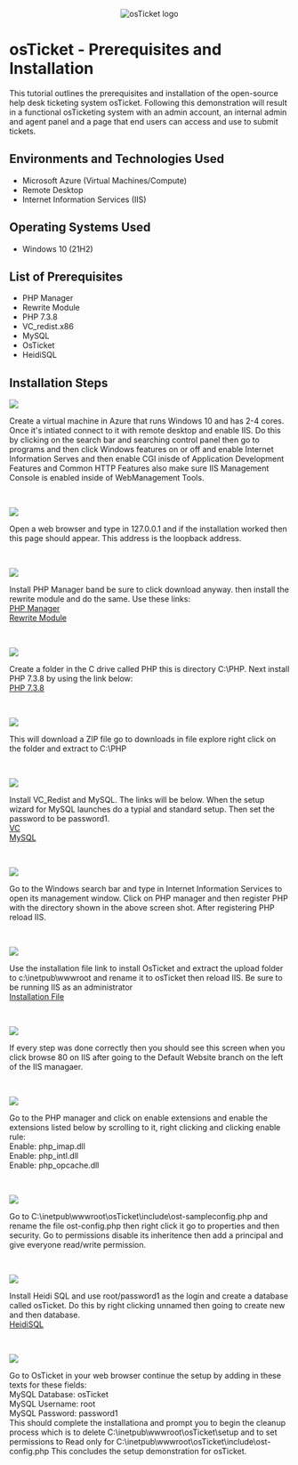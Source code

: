<p align="center">
<img src="https://i.imgur.com/Clzj7Xs.png" alt="osTicket logo"/>
</p>

<h1>osTicket - Prerequisites and Installation</h1>
This tutorial outlines the prerequisites and installation of the open-source help desk ticketing system osTicket. Following this demonstration will result in a functional osTicketing system with an admin account, an internal admin and agent panel and a page that end users can access and use to submit tickets.<br />


<h2>Environments and Technologies Used</h2>

- Microsoft Azure (Virtual Machines/Compute)
- Remote Desktop
- Internet Information Services (IIS)

<h2>Operating Systems Used </h2>

- Windows 10</b> (21H2)

<h2>List of Prerequisites</h2>

- PHP Manager
- Rewrite Module
- PHP 7.3.8
- VC_redist.x86
- MySQL
- OsTicket
- HeidiSQL

<h2>Installation Steps</h2>

<p>
<img src="https://i.imgur.com/rwsDH3w.png"/>
</p>
<p>
Create a virtual machine in Azure that runs Windows 10 and has 2-4 cores. Once it's intiated connect to it with remote desktop and enable IIS. Do this by clicking on the search bar and searching control panel then go to programs and then click Windows features on or off and enable Internet Information Serves and then enable CGI inisde of Application Development Features and Common HTTP Features also make sure IIS Management Console is enabled inside of WebManagement Tools.
  
</p>
<br />

<p>
<img src="https://i.imgur.com/8h1Wvvb.png"/>
</p>
<p>
Open a web browser and type in 127.0.0.1 and if the installation worked then this page should appear. This address is the loopback address.
</p>
<br />

<p>
<img src="https://i.imgur.com/SYRLT8t.png"/>
</p>
<p>
Install PHP Manager band be sure to click download anyway. then install the rewrite module and do the same. Use these links: <br />
   <a href= "https://drive.google.com/file/d/1RHsNd4eWIOwaNpj3JW4vzzmzNUH86wY_/view?usp=share_link"> PHP Manager </a>
  <br />
  <a href= "https://drive.google.com/file/d/1tIK9GZBKj1JyUP87eewxgdNqn9pZmVmY/view?usp=share_link"> Rewrite Module </a>
</p>
<br />

<p>
<img src="https://i.imgur.com/7xgSxDS.png"/>
</p>
<p>
Create a folder in the C drive called PHP this is directory C:\PHP. Next install PHP 7.3.8 by using the link below: <br />
  <a href="https://drive.google.com/file/d/1snNMtLdCOpMtkCyD4mvl9yOOmvVIp9fP/view?usp=share_link"> PHP 7.3.8</a>
</p>
<br />

<p>
<img src="https://i.imgur.com/zfLe0GP.png"/>
</p>
<p>
This will download a ZIP file go to downloads in file explore right click on the folder and extract to C:\PHP
</p>
<br />

<p>
<img src="https://i.imgur.com/urpGkfs.png"/>
</p>
<p>
Install VC_Redist and MySQL. The links will be below. When the setup wizard for MySQL launches do a typial and standard setup. Then set the password to be password1. <br \>
<a href="https://drive.google.com/file/d/1s1OsGF3-ioO0_9LYizPRiVuIkb3lFJgH/view?usp=share_link"> VC </a> <br \>
<a href="https://drive.google.com/file/d/1_OWh9p7VQLcrB0q_V7qT8yHl0xo5gv7z/view?usp=share_link"> MySQL </a> 
</p>
<br />

<p>
<img src="https://i.imgur.com/RtJ3X2v.png"/>
</p>
<p>
Go to the Windows search bar and type in Internet Information Services to open its management window. Click on PHP manager and then register PHP with the directory shown in the above screen shot. After registering PHP reload IIS.
</p>
<br />

<p>
<img src="https://i.imgur.com/cfzo00u.png"/>
</p>
<p>
Use the installation file link to install OsTicket and extract the upload folder to c:\inetpub\wwwroot  and rename it to osTicket then reload IIS. Be sure to be running IIS as an administrator <br \>
<a href="https://drive.google.com/drive/u/2/folders/1APMfNyfNzcxZC6EzdaNfdZsUwxWYChf6">Installation File </a>
</p>
<br />

<p>
<img src="https://i.imgur.com/T85wCxZ.png"/>
</p>
<p>
If every step was done correctly then you should see this screen when you click browse 80 on IIS after going to the Default Website branch on the left of the IIS managaer. 
</p>
<br />

<p>
<img src="https://i.imgur.com/o5jn685.png"/>
</p>
<p>
Go to the PHP manager and click on enable extensions and enable the extensions listed below by scrolling to it, right clicking and clicking enable rule: <br \>
Enable: php_imap.dll
  <br \>
Enable: php_intl.dll
  <br \>
Enable: php_opcache.dll

  
</p>
<br />

<p>
<img src="https://i.imgur.com/MhYRVn5.png"/>
</p>
<p>
Go to C:\inetpub\wwwroot\osTicket\include\ost-sampleconfig.php and rename the file ost-config.php then right click it go to properties and then security. Go to permissions disable its inheritence then add a principal and give everyone read/write permission.
</p>
<br />

<p>
<img src="https://i.imgur.com/tttew8D.png"/>
</p>
<p>
Install Heidi SQL and use root/password1 as the login and create a database called osTicket. Do this by right clicking unnamed then going to create new and then database.<br \>
<a href="https://docs.google.com/document/d/1WovrX2DaS9xkfaSr4LXyB4YnnWpXIgPCMMbbfgHmGVw/edit"> HeidiSQL </a>
  
</p>
<br />

<p>
<img src="https://i.imgur.com/VZ2KRmQ.png"/>
</p>
<p>
Go to OsTicket in your web browser continue the setup by adding in these texts for these fields: <br \>
  MySQL Database: osTicket<br />
  MySQL Username: root <br \>
  MySQL Password: password1
  <br \>
This should complete the installationa and prompt you to begin the cleanup process which is to delete C:\inetpub\wwwroot\osTicket\setup and to set permissions to Read only for C:\inetpub\wwwroot\osTicket\include\ost-config.php This concludes the setup demonstration for osTicket.
</p>
<br />


